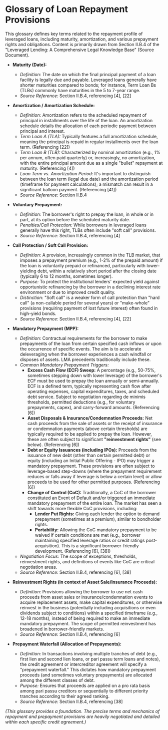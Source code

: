 # Glossary of Loan Repayment Provisions

This glossary defines key terms related to the repayment profile of leveraged loans, including maturity, amortization, and various prepayment rights and obligations. Content is primarily drawn from Section II.B.4 of the "Leveraged Lending: A Comprehensive Legal Knowledge Base" (Source Document).

*   **Maturity (Date):**
    *   *Definition:* The date on which the final principal payment of a loan facility is legally due and payable. Leveraged loans generally have shorter maturities compared to bonds; for instance, Term Loan Bs (TLBs) commonly have maturities in the 5 to 7-year range.
    *   *Source Reference:* Section II.B.4, referencing [4], [22]

*   **Amortization / Amortization Schedule:**
    *   *Definition:* Amortization refers to the scheduled repayment of principal in installments over the life of the loan. An amortization schedule details the allocation of each periodic payment between principal and interest.
    *   *Term Loan A (TLA):* Typically features a full amortization schedule, meaning the principal is repaid in regular installments over the loan term. (Referencing [22])
    *   *Term Loan B (TLB):* Characterized by nominal amortization (e.g., 1% per annum, often paid quarterly) or, increasingly, no amortization, with the entire principal amount due as a single "bullet" repayment at maturity. (Referencing [4])
    *   *Loan Term vs. Amortization Period:* It's important to distinguish between the loan term (legal due date) and the amortization period (timeframe for payment calculations); a mismatch can result in a significant balloon payment. (Referencing [41])
    *   *Source Reference:* Section II.B.4

*   **Voluntary Prepayment:**
    *   *Definition:* The borrower's right to prepay the loan, in whole or in part, at its option before the scheduled maturity date.
    *   *Penalties/Call Protection:* While borrowers in leveraged loans generally have this right, TLBs often include "soft call" provisions.
    *   *Source Reference:* Section II.B.4, referencing [4]

*   **Call Protection / Soft Call Provision:**
    *   *Definition:* A provision, increasingly common in the TLB market, that imposes a prepayment premium (e.g., 1-2% of the prepaid amount) if the loan is voluntarily prepaid or refinanced, particularly with lower-yielding debt, within a relatively short period after the closing date (typically 6 to 12 months, sometimes longer).
    *   *Purpose:* To protect the institutional lenders' expected yield against opportunistic refinancing by the borrower in a declining interest rate environment or due to improved credit quality.
    *   *Distinction:* "Soft call" is a weaker form of call protection than "hard call" (a non-callable period for several years) or "make-whole" provisions (requiring payment of lost future interest) often found in high-yield bonds.
    *   *Source Reference:* Section II.B.4, referencing [4], [22]

*   **Mandatory Prepayment (MPP):**
    *   *Definition:* Contractual requirements for the borrower to make prepayments of the loan from certain specified cash inflows or upon the occurrence of specific events. The aim is to accelerate deleveraging when the borrower experiences a cash windfall or disposes of assets. LMA precedents traditionally include these.
    *   *Common Mandatory Prepayment Triggers:*
        *   **Excess Cash Flow (ECF) Sweep:** A percentage (e.g., 50-75%, sometimes stepping down with lower leverage) of the borrower's ECF must be used to prepay the loan annually or semi-annually. ECF is a defined term, typically representing cash flow after operating expenses, capital expenditures, taxes, and scheduled debt service. Subject to negotiation regarding de minimis thresholds, permitted deductions (e.g., for voluntary prepayments, capex), and carry-forward amounts. (Referencing [6])
        *   **Asset Disposals & Insurance/Condemnation Proceeds:** Net cash proceeds from the sale of assets or the receipt of insurance or condemnation payments (above certain thresholds) are typically required to be applied to prepay the loan. However, these are often subject to significant **"reinvestment rights"** (see below). (Referencing [6])
        *   **Debt or Equity Issuances (including IPOs):** Proceeds from the issuance of new debt (other than certain permitted debt) or equity (including an Initial Public Offering - IPO) may trigger a mandatory prepayment. These provisions are often subject to leverage-based step-downs (where the prepayment requirement reduces or falls away if leverage is below a certain level) or allow proceeds to be used for other permitted purposes. (Referencing [6])
        *   **Change of Control (CoC):** Traditionally, a CoC of the borrower constituted an Event of Default and/or triggered an immediate mandatory prepayment of the entire loan. The market has seen a shift towards more flexible CoC provisions, including:
            *   **Lender Put Rights:** Giving each lender the option to demand prepayment (sometimes at a premium), similar to bondholder rights.
            *   **Portability:** Allowing the CoC mandatory prepayment to be waived if certain conditions are met (e.g., borrower maintaining specified leverage ratios or credit ratings post-acquisition). This is a significant borrower-friendly development. (Referencing [6], [38])
    *   *Negotiation Focus:* The scope of exceptions, thresholds, reinvestment rights, and definitions of events like CoC are critical negotiation areas.
    *   *Source Reference:* Section II.B.4, referencing [6], [38]

*   **Reinvestment Rights (in context of Asset Sale/Insurance Proceeds):**
    *   *Definition:* Provisions allowing the borrower to use net cash proceeds from asset sales or insurance/condemnation events to acquire replacement assets, make capital expenditures, or otherwise reinvest in the business (potentially including acquisitions or even dividends subject to conditions) within a specified timeframe (e.g., 12-18 months), instead of being required to make an immediate mandatory prepayment. The scope of permitted reinvestment has broadened in borrower-friendly markets.
    *   *Source Reference:* Section II.B.4, referencing [6]

*   **Prepayment Waterfall (Allocation of Prepayments):**
    *   *Definition:* In transactions involving multiple tranches of debt (e.g., first lien and second lien loans, or pari passu term loans and notes), the credit agreement or intercreditor agreement will specify a "prepayment waterfall." This dictates how mandatory prepayment proceeds (and sometimes voluntary prepayments) are allocated among the different classes of debt.
    *   *Purpose:* Ensures that proceeds are applied on a pro rata basis among pari passu creditors or sequentially to different priority tranches according to their agreed ranking.
    *   *Source Reference:* Section II.B.4, referencing [38]

*(This glossary provides a foundation. The precise terms and mechanics of repayment and prepayment provisions are heavily negotiated and detailed within each specific credit agreement.)*
